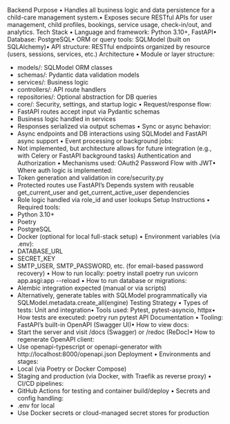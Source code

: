 Backend Purpose
• Handles all business logic and data persistence for a child-care management system.• Exposes secure RESTful APIs for user management, child profiles, bookings, service usage, check-in/out, and analytics.
Tech Stack
• Language and framework: Python 3.10+, FastAPI• Database: PostgreSQL• ORM or query tools: SQLModel (built on SQLAlchemy)• API structure: RESTful endpoints organized by resource (users, sessions, services, etc.)
Architecture
• Module or layer structure:
* models/: SQLModel ORM classes
* schemas/: Pydantic data validation models
* services/: Business logic
* controllers/: API route handlers
* repositories/: Optional abstraction for DB queries
* core/: Security, settings, and startup logic
• Request/response flow:
* FastAPI routes accept input via Pydantic schemas
* Business logic handled in services
* Responses serialized via output schemas
• Sync or async behavior:
* Async endpoints and DB interactions using SQLModel and FastAPI async support
• Event processing or background jobs:
* Not implemented, but architecture allows for future integration (e.g., with Celery or FastAPI background tasks)
Authentication and Authorization
• Mechanisms used: OAuth2 Password Flow with JWT• Where auth logic is implemented:
* Token generation and validation in core/security.py
* Protected routes use FastAPI’s Depends system with reusable get_current_user and get_current_active_user dependencies
* Role logic handled via role_id and user lookups
Setup Instructions
• Required tools:
* Python 3.10+
* Poetry
* PostgreSQL
* Docker (optional for local full-stack setup)
• Environment variables (via .env):
* DATABASE_URL
* SECRET_KEY
* SMTP_USER, SMTP_PASSWORD, etc. (for email-based password recovery)
• How to run locally:
poetry install
poetry run uvicorn app.asgi:app --reload
• How to run database or migrations:
* Alembic integration expected (manual or via scripts)
* Alternatively, generate tables with SQLModel programmatically via SQLModel.metadata.create_all(engine)
Testing Strategy
• Types of tests: Unit and integration• Tools used: Pytest, pytest-asyncio, httpx• How tests are executed:
poetry run pytest
API Documentation
• Tooling: FastAPI’s built-in OpenAPI (Swagger UI)• How to view docs:
* Start the server and visit /docs (Swagger) or /redoc (ReDoc)• How to regenerate OpenAPI client:
* Use openapi-typescript or openapi-generator with http://localhost:8000/openapi.json
Deployment
• Environments and stages:
* Local (via Poetry or Docker Compose)
* Staging and production (via Docker, with Traefik as reverse proxy)
• CI/CD pipelines:
* GitHub Actions for testing and container build/deploy
• Secrets and config handling:
* .env for local
* Use Docker secrets or cloud-managed secret stores for production

